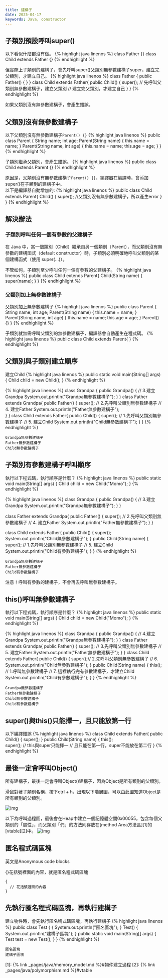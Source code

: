```yaml
---
title: 建構子
date: 2025-04-17
keywords: Java, constructor
---
```

## 子類別預設呼叫super()
以下看似什麼都沒有做。
{% highlight java linenos %}
class Father {}
class Child extends Father {}
{% endhighlight %}

但實際上子類別的建構子，會先呼叫super()父類別無參數建構子super，建立完父類別，才建立自己。
{% highlight java linenos %}
class Father {
  public Father() {  }
}
class Child extends Father{
  public Child() {
    super();  // 先呼叫父類別無參數建構子，建立父類別
    // 建立完父類別，才建立自己
  }
}
{% endhighlight %}

如果父類別沒有無參數建構子，會產生錯誤。

## 父類別沒有無參數建構子
以下父類別沒有無參數建構子`Parent() {}`
{% highlight java linenos %}
public class Parent {
  String name;
  int age;
  Parent(String name) {
    this.name = name;
  }
  Parent(String name, int age) {
    this.name = name;
    this.age = age;
  }
}
{% endhighlight %}

子類別繼承父類別，會產生錯誤。
{% highlight java linenos %}
public class Child extends Parent {}
{% endhighlight %}

原因是，父類別沒有無參數建構子`Parent() {}`，編譯器在編譯時，會添加super()在子類別的建構子中。  
以下是編譯器自動增加的:
{% highlight java linenos %}
public class Child extends Parent{
  Child() {
    super();  //父類別沒有無參數建構子，所以產生error
  }
}
{% endhighlight %}

## 解決辦法
### 子類別呼叫任何一個有參數的父建構子
在 Java 中，當一個類別（Child）繼承自另一個類別（Parent），而父類別沒有無參數的建構函式（default constructor）時，子類別必須明確地呼叫父類別的某個建構函式（使用 super(...)）。

不管如何，子類別至少呼叫任何一個有參數的父建構子。
{% highlight java linenos %}
public class Child extends Parent{
  Child(String name) {
    super(name);
  }
}
{% endhighlight %}

### 父類別加上無參數建構子
父類別加上無參數建構子
{% highlight java linenos %}
public class Parent {
  String name;
  int age;
  Parent(String name) {
    this.name = name;
  }
  Parent(String name, int age) {
    this.name = name;
    this.age = age;
  }
  Parent() {}
}
{% endhighlight %}

子類別就無需呼叫父類別的無參數建構子，編譯器會自動產生在程式碼。
{% highlight java linenos %}
public class Child extends Parent{
}
{% endhighlight %}

## 父類別與子類別建立順序
建立Child
{% highlight java linenos %}
public static void main(String[] args) {
  Child child = new Child();
}
{% endhighlight %}

{% highlight java linenos %}
class Grandpa {
  public Grandpa() {
    // 3.建立Grandpa
    System.out.println("Grandpa無參數建構子");
  }
}
class Father extends Grandpa{
  public Father() {
    super();  // 2.先呼叫父類別無參數建構子
    // 4. 建立Father
    System.out.println("Father無參數建構子");  
  }
}
class Child extends Father{
  public Child() {
    super();  // 1.先呼叫父類別無參數建構子
    // 5. 建立Child
    System.out.println("Child無參數建構子");
  }
}
{% endhighlight %}
```
Grandpa無參數建構子
Father無參數建構子
Child無參數建構子
```

## 子類別有參數建構子呼叫順序
執行以下程式碼，執行順序是什麼？
{% highlight java linenos %}
public static void main(String[] args) {
  Child child = new Child("Momo");
}
{% endhighlight %}

{% highlight java linenos %}
class Grandpa {
  public Grandpa() {
    // 3.建立Grandpa
    System.out.println("Grandpa無參數建構子");
  }
}

class Father extends Grandpa{
  public Father() {
    super();  // 2.先呼叫父類別無參數建構子
    // 4. 建立Father
    System.out.println("Father無參數建構子");
  }
}

class Child extends Father{
  public Child() {
    super();
    System.out.println("Child無參數建構子");
  }
  public Child(String name) {
    super();  // 1.先呼叫父類別無參數建構子
    // 5. 建立Child
    System.out.println("Child有參數建構子");
  }
}
{% endhighlight %}
```
Grandpa無參數建構子
Father無參數建構子
Child有參數建構子
```

注意！呼叫有參數的建構子，不會再去呼叫無參數建構子。

## this()呼叫無參數建構子
執行以下程式碼，執行順序是什麼？
{% highlight java linenos %}
public static void main(String[] args) {
  Child child = new Child("Momo");
}
{% endhighlight %}

{% highlight java linenos %}
class Grandpa {
  public Grandpa() {
    // 4.建立Grandpa
    System.out.println("Grandpa無參數建構子");
  }
}
class Father extends Grandpa{
  public Father() {
    super();  // 3.先呼叫父類別無參數建構子
    // 5. 建立Father
    System.out.println("Father無參數建構子");
  }
}
class Child extends Father{
  public Child() {
    super();// 2.先呼叫父類別無參數建構子
    // 6. 
    System.out.println("Child無參數建構子");
  }
  public Child(String name) {
    this();  // 1.呼叫無參數建構子
    // 7. 這裡執行完有參數建構子，才建立Child
    System.out.println("Child有參數建構子");
  }
}
{% endhighlight %}
```
Grandpa無參數建構子
Father無參數建構子
Child無參數建構子
Child有參數建構子
```
## super()與this()只能擇一，且只能放第一行
以下編譯錯誤
{% highlight java linenos %}
class Child extends Father{
  public Child() {
    super();
  }
  public Child(String name) {
    this();  
    super();
    // this與super只能擇一
    // 且只能在第一行，super不能放在第二行
  }
{% endhighlight %}

## 最後一定會呼叫Object()
所有建構子，最後一定會呼叫Object()建構子，因為Object是所有類別的父類別。

滑鼠對著子類別名稱，按下ctrl + h，出現以下階層圖，可以由此圖知道Object是所有類別的父類別。

![img]({{site.imgurl}}/java/hierarchy2.png)

以下為呼叫過程圖，最後會在Heap中建立一個記憶體空間0x00055，包含每個父類別的「屬性」，而父類別「們」的方法則存放在[method Area方法區][1]的[vtable][2]中。
![img]({{site.imgurl}}/java/super_hierarchy.png)

## 匿名程式碼區塊
英文是Anonymous code blocks

{}花括號裡面的內容，就是匿名程式碼區塊
```
{
  // 花括號裡面的內容
}
```

## 先執行匿名程式碼區塊，再執行建構子
建立物件時，會先執行匿名稱式碼區塊，再執行建構子
{% highlight java linenos %}
public class Test {
  {
    System.out.println("匿名區塊");
  }
  Test() {
    System.out.println("建構子區塊");
  }
  public static void main(String[] args) {
    Test test = new Test();
  }
}
{% endhighlight %}
```
匿名區塊
建構子區塊
```

[1]: {% link _pages/java/memory_model.md %}#物件建立過程
[2]: {% link _pages/java/polymorphism.md %}#vtable